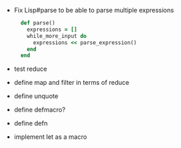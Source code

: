 - Fix Lisp#parse to be able to parse multiple expressions

  ```ruby
    def parse()
      expressions = []
      while_more_input do
        expressions << parse_expression()
      end
    end
  ```
- test reduce
- define map and filter in terms of reduce
- define unquote
- define defmacro?
- define defn
- implement let as a macro